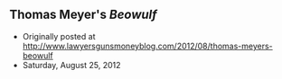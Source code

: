 ## Thomas Meyer's <em>Beowulf</em>

 * Originally posted at http://www.lawyersgunsmoneyblog.com/2012/08/thomas-meyers-beowulf
 * Saturday, August 25, 2012

